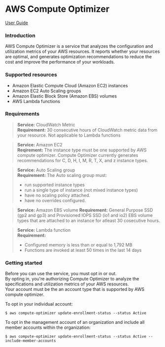# AWS Compute Optimizer 
[User Guide](https://docs.aws.amazon.com/compute-optimizer/latest/ug/what-is-compute-optimizer.html)
### Introduction  
AWS Compute Optimizer is a service that analyzes the configuration and utilization metrics of your AWS resources. 
It reports whether your resources are optimal, and generates optimization recommendations to reduce the cost and improve the performance of your workloads.  

### Supported resources
* Amazon Elastic Compute Cloud (Amazon EC2) instances
* Amazon EC2 Auto Scaling groups
* Amazon Elastic Block Store (Amazon EBS) volumes
* AWS Lambda functions  

### Requirements
> __Service:__ CloudWatch Metric  
__Requirement:__ 30 consecutive hours of CloudWatch metric data from your resource. Not applicable to Lambda functions  

> __Service:__ Amazon EC2       
__Reqirement:__ The instance type must be one supported by AWS compute optimizer. Compute Optimizer currently generates recommendations for C, D, H, I, M, R, T, X, and z instance types.

> __Service:__ Auto Scaling group   
__Requirement:__ The Auto scaling group must: 
> * run supported instance types 
> * run a single type of instance (not mixed instance types) 
> * have no scaling policy attached.
> * have no overrides configured.  

> __Service:__ Amazon EBS volume
__Requirement:__ General Purpose SSD (gp2 and gp3) and Provisioned IOPS SSD (io1 and io2) EBS volume types that are attached to an instance for atleast 30 cosecutive hours.    

> __Service:__ Lambda function  
__Requirement:__  
> * Configured memory is less than or equal to 1,792 MB
> * Functions are invoked at least 50 times in the last 14 days

### Getting started 
Before you can use the service, you must opt in or out.  
By opting in, you're authorizing Compute Optimizer to analyze the specifications and utilization metrics of your AWS resources.  
Your account must be the an account type that is supported by AWS compute optimizer.  

To opt in your individual account: 
```
$ aws compute-optimizer update-enrollment-status --status Active
```  
To opt in the management account of an organization and include all member accounts within the organization: 
```
$ aws compute-optimizer update-enrollment-status --status Active --include-member-accounts
```
